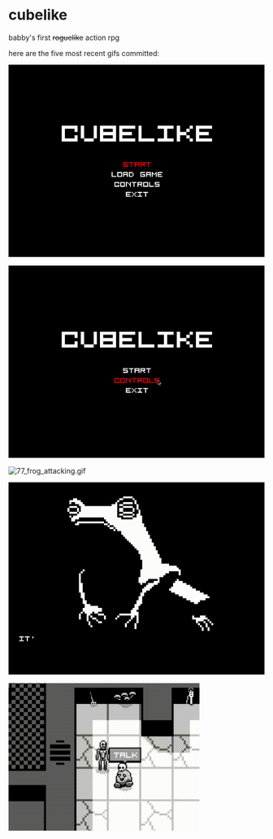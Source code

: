 # cubelike
babby's first ~~roguelike~~ action rpg 

here are the five most recent gifs committed:

![79_password_entry.gif](gifs/79_password_entry.gif?raw=true "79_password_entry")

![78_controls_editor.gif](gifs/78_controls_editor.gif?raw=true "78_controls_editor")

![77_frog_attacking.gif](gifs/77_frog_attacking.gif?raw=true "77_frog_attacking")

![76_frog_fight.gif](gifs/76_frog_fight.gif?raw=true "76_frog_fight")

![75_more_hover_text.gif](gifs/75_more_hover_text.gif?raw=true "75_more_hover_text")

